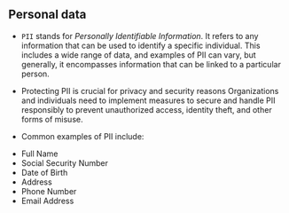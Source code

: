 ## Personal data
- `PII` stands for *Personally Identifiable Information*. It refers to any information that can be used to identify a specific individual.
 This includes a wide range of data, and examples of PII can vary, but generally, it encompasses information that can be linked to a particular person. 
- Protecting PII is crucial for privacy and security reasons
Organizations and individuals need to implement measures to secure and handle PII responsibly to prevent unauthorized access, identity theft, and other forms of misuse. 

- Common examples of PII include:

* Full Name
* Social Security Number
* Date of Birth
* Address
* Phone Number
* Email Address

